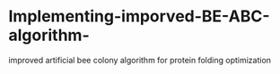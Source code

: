 # Implementing-imporved-BE-ABC-algorithm-
 improved artificial bee colony algorithm for protein folding optimization
